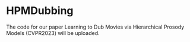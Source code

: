 # HPMDubbing
The code for our paper Learning to Dub Movies via Hierarchical Prosody Models (CVPR2023) will be uploaded.
